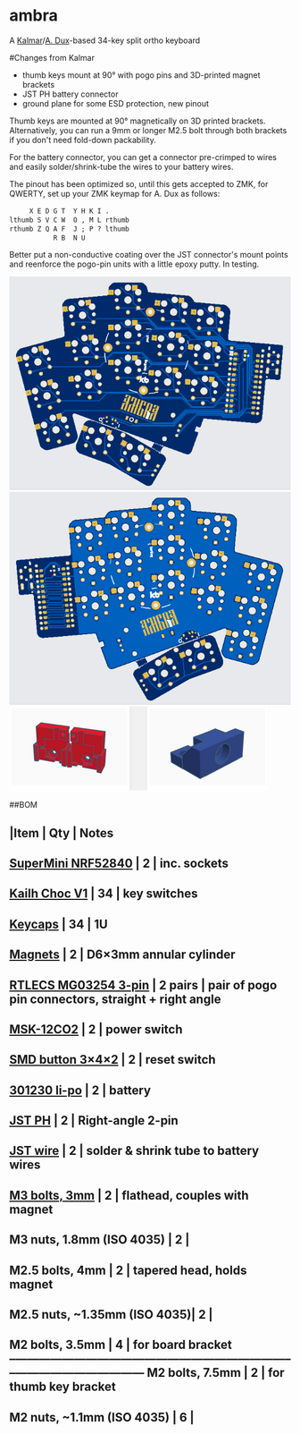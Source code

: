 # ambra
A [Kalmar](https://github.com/aroum/kalmar)/[A. Dux](https://github.com/tapioki/cephalopoda/tree/main/Architeuthis%20dux)-based 34-key split ortho keyboard

#Changes from Kalmar

- thumb keys mount at 90° with pogo pins and 3D-printed magnet brackets
- JST PH battery connector
- ground plane for some ESD protection, new pinout

Thumb keys are mounted at 90° magnetically on 3D printed brackets. Alternatively, you can run a 9mm or longer M2.5 bolt through both brackets if you don't need fold-down packability.

For the battery connector, you can get a connector pre-crimped to wires and easily solder/shrink-tube the wires to your battery wires. 

The pinout has been optimized so, until this gets accepted to ZMK, for QWERTY, set up your ZMK keymap for A. Dux as follows:

```
     X E D G T  Y H K I .
lthumb S V C W  O , M L rthumb
rthumb Z Q A F  J ; P ? lthumb
           R B  N U
```

Better put a non-conductive coating over the JST connector's mount points and reenforce the pogo-pin units with a little epoxy putty. In testing.

![Alt text](https://github.com/stozi/ambra/blob/main/ambra.png?raw=true)
![Alt text](https://github.com/stozi/ambra/blob/main/ambra-back.png?raw=true)
![Alt text](https://github.com/stozi/ambra/blob/main/brackets.png?raw=true)

##BOM

|Item     | Qty   | Notes
--------------------------
[SuperMini NRF52840](https://www.aliexpress.com/item/1005008099333183.html) | 2 | inc. sockets
--------------------------------------------------------------------------
[Kailh Choc V1]((https://aliexpress.ru/item/32959996455.html)) | 34 | key switches
------------------------------------------------------------------------
[Keycaps](https://aliexpress.ru/item/33026798318.html) | 34 | 1U
-------------------------------------------------------------------------
[Magnets](https://www.aliexpress.com/item/1005006788058856.html) | 2 | D6×3mm annular cylinder
------------------------------------------------------------------------
[RTLECS MG03254 3-pin](https://sl.aliexpress.ru/p?key=pW35Gta) | 2 pairs | pair of pogo pin connectors, straight + right angle
--------------------------------------------------------------------------
[MSK-12CO2](https://aliexpress.ru/item/1005001398386692.html) | 2 | power switch
-----------------------------------------------------------------------
[SMD button 3×4×2](https://aliexpress.ru/item/1005003812819985.html) | 2 | reset switch
----------------------------------------------------------------------
[301230 li-po](https://aliexpress.ru/item/32732458079.html) | 2 | battery
----------------------------------------------------------------------
[JST PH](https://www.aliexpress.com/item/1005008131930144.html) | 2 |  Right-angle 2-pin
-------------------------------------------------------------------------------
[JST wire](https://www.aliexpress.com/item/1005001649158434.html) | 2 | solder & shrink tube to battery wires
-------------------------------------------------------------------------
[M3 bolts, 3mm](https://www.aliexpress.com/item/1005006662972635.html) | 2 | flathead, couples with magnet
-------------------------------------------------------------------------
M3 nuts, 1.8mm (ISO 4035) | 2 |
-------------------------------------------------------------------------
M2.5 bolts, 4mm | 2 | tapered head, holds magnet
------------------------------------------------------------------------
M2.5 nuts, ~1.35mm (ISO 4035)| 2 |
-------------------------------------------------------------------------
M2 bolts, 3.5mm | 4 | for board bracket
–––––––––––––––––––––––––––––––––––––––––––––––––––––––––––––––––––––––
M2 bolts, 7.5mm | 2 | for thumb key bracket
--------------------------------------------------------------------
M2 nuts, ~1.1mm (ISO 4035) | 6 | 
-------------------------------------------------------------------
